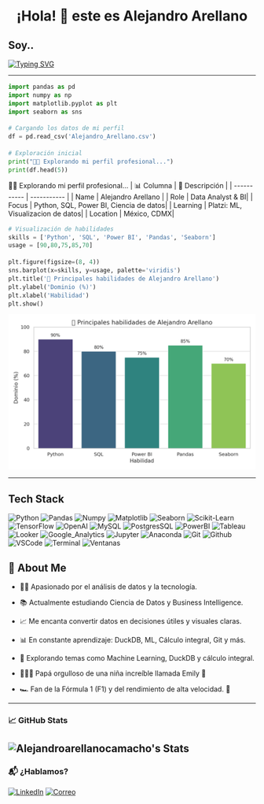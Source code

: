 <h1 align="center">¡Hola! 👋 este es Alejandro Arellano</h1>
<h2>Soy..</h2>

[![Typing SVG](https://readme-typing-svg.demolab.com?font=Fira+Code&pause=1000&color=9966FF&width=435&lines=Data+Analyst;Business+Intelligence;Data+Scientist;Pap%C3%A1+Feliz+y+Orgulloso)](https://git.io/typing-svg)

---

```python
import pandas as pd
import numpy as np
import matplotlib.pyplot as plt
import seaborn as sns

# Cargando los datos de mi perfil
df = pd.read_csv('Alejandro_Arellano.csv')

# Exploración inicial
print("👨‍💻 Explorando mi perfil profesional...")
print(df.head(5))
```

👨‍💻 Explorando mi perfil profesional...
| 📊 Columna | 📌 Descripción |
| ----------- | ----------- |
| Name | Alejandro Arellano  |
| Role | Data Analyst & BI|
| Focus | Python, SQL, Power BI, Ciencia de datos|
| Learning | Platzi: ML, Visualizacion de datos|
| Location | México, CDMX|

```python
# Visualización de habilidades
skills = ['Python', 'SQL', 'Power BI', 'Pandas', 'Seaborn']
usage = [90,80,75,85,70]

plt.figure(figsize=(8, 4))
sns.barplot(x=skills, y=usage, palette='viridis')
plt.title('🔧 Principales habilidades de Alejandro Arellano')
plt.ylabel('Dominio (%)')
plt.xlabel('Habilidad')
plt.show()
```

![habilidades](./img/habilidades_alejandro.png)

---

## Tech Stack

![Python](https://img.shields.io/badge/-Python-9966ff?logo=python&logoColor=f1f1f1)
![Pandas](https://img.shields.io/badge/-Pandas-9966ff?logo=pandas&logoColor=f1f1f1)
![Numpy](https://img.shields.io/badge/-Numpy-9966ff?logo=numpy&logoColor=f1f1f1)
![Matplotlib](https://img.shields.io/badge/-Matplotlib-9966ff?logo=matplotlib&logoColor=f1f1f1)
![Seaborn](https://img.shields.io/badge/-Seaborn-9966ff?logo=seaborn&logoColor=f1f1f1)
![Scikit-Learn](https://img.shields.io/badge/-ScikitLearn-9966ff?logo=scikitlearn&logoColor=f1f1f1)
![TensorFlow](https://img.shields.io/badge/-TensorFlow-9966ff?logo=tensorflow&logoColor=f1f1f1)
![OpenAI](https://img.shields.io/badge/-OpenAI-9966ff?logo=openai&logoColor=f1f1f1)
![MySQL](https://img.shields.io/badge/-MySQL-9966ff?logo=mysql&logoColor=f1f1f1)
![PostgresSQL](https://img.shields.io/badge/-PostgresSQL-9966ff?logo=postgresql&logoColor=f1f1f1)
![PowerBI](https://img.shields.io/badge/-PowerBI-9966ff?logo=googleanalytics&logoColor=f1f1f1)
![Tableau](https://img.shields.io/badge/-Tableau-9966ff?logo=tableau&logoColor=f1f1f1)
![Looker](https://img.shields.io/badge/-Mirador-9966ff?logo=looker&logoColor=f1f1f1)
![Google_Analytics](https://img.shields.io/badge/-Google_Analytics-9966ff?logo=googleanalytics&logoColor=f1f1f1)
![Jupyter](https://img.shields.io/badge/-Jupyter-9966ff?logo=jupyter&logoColor=f1f1f1) 
![Anaconda](https://img.shields.io/badge/-Anaconda-9966ff?logo=anaconda&logoColor=f1f1f1)
![Git](https://img.shields.io/badge/-Git-9966ff?logo=git&logoColor=f1f1f1)
![Github](https://img.shields.io/badge/-Github-9966ff?logo=github&logoColor=f1f1f1)
![VSCode](https://badgen.net/badge/icon/VSCode?icon=visualstudio&label=&color=9966ff&labelColor=9966ff&scale=1)
![Terminal](https://badgen.net/badge/icon/Terminal?icon=terminal&label=&color=9966ff&labelColor=9966ff&scale=1)
![Ventanas](https://badgen.net/badge/icon/Windows?icon=windows&label=&color=9966ff&labelColor=9966ff&scale=1)

## 🚀 About Me

- 👨‍💻 Apasionado por el análisis de datos y la tecnología.

- 📚 Actualmente estudiando Ciencia de Datos y Business Intelligence.

- 📈 Me encanta convertir datos en decisiones útiles y visuales claras.

- 📊 En constante aprendizaje: DuckDB, ML, Cálculo integral, Git y más.

- 🧠 Explorando temas como Machine Learning, DuckDB y cálculo integral.

- 👨‍👩‍👧 Papá orgulloso de una niña increíble llamada Emily 💜

- :racing_car: Fan de la Fórmula 1 (F1) y del rendimiento de alta velocidad. 🏁

---

### 📈 GitHub Stats

![Alejandroarellanocamacho's Stats](https://github-readme-stats.vercel.app/api?username=Alejandroarellanocamacho&theme=shades-of-purple&show_icons=true&hide_border=true&count_private=true)
---

### 📬 ¿Hablamos?

[![LinkedIn](https://img.shields.io/badge/LinkedIn-blue?style=for-the-badge&logo=linkedin)](https://www.linkedin.com/in/alejandro-arellano-camacho/)
[![Correo](https://img.shields.io/badge/Correo-electrónico-red?style=for-the-badge&logo=gmail)](mailto:luis.alex.2711@gmail.com)